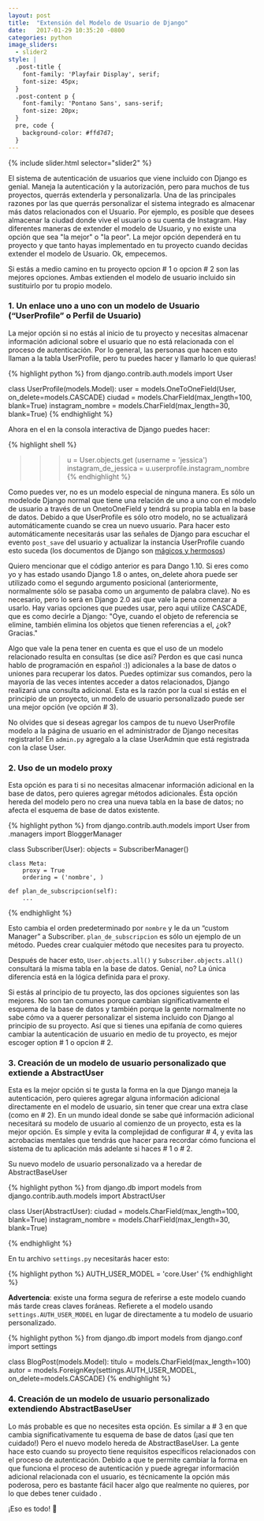```yaml
---
layout: post
title:  "Extensión del Modelo de Usuario de Django"
date:   2017-01-29 10:35:20 -0800
categories: python
image_sliders:
  - slider2
style: |
  .post-title {
    font-family: 'Playfair Display', serif;
    font-size: 45px;
  }
  .post-content p {
    font-family: 'Pontano Sans', sans-serif;
    font-size: 20px;
  }
  pre, code {
    background-color: #ffd7d7;
  }
---
```


{% include slider.html selector="slider2" %}

El sistema de autenticación de usuarios que viene incluido con Django es genial. Maneja la autenticación y la autorización, pero para muchos de tus proyectos, querrás extenderla y personalizarla. Una de las principales razones por las que querrás personalizar el sistema integrado es almacenar más datos relacionados con el Usuario. Por ejemplo, es posible que desees almacenar la ciudad donde vive el usuario o su cuenta de Instagram. Hay diferentes maneras de extender el modelo de Usuario, y no existe una opción que sea "la mejor" o "la peor". La mejor opción dependerá en tu proyecto y que tanto hayas implementado en tu proyecto cuando decidas extender el modelo de Usuario. Ok, empecemos.

Si estás a medio camino en tu proyecto opcion  # 1 o opcion # 2 son las mejores opciones. Ambas extienden el modelo de usuario incluido sin sustituirlo por tu propio modelo.

### 1. Un enlace uno a uno con un modelo de Usuario (“UserProfile” o Perfil de Usuario)

La mejor opción si no estás al inicio de tu proyecto y necesitas almacenar información adicional sobre el usuario que no está relacionada con el proceso de autenticación. Por lo general, las personas que hacen esto llaman a la tabla UserProfile, pero tu puedes hacer y llamarlo lo que quieras!

{% highlight python %}
from django.contrib.auth.models import User

class UserProfile(models.Model):
    user = models.OneToOneField(User, on_delete=models.CASCADE)
    ciudad = models.CharField(max_length=100, blank=True)
    instagram_nombre = models.CharField(max_length=30, blank=True)
{% endhighlight %}


Ahora en el en la consola interactiva de Django puedes hacer:

{% highlight shell %}
>>> u = User.objects.get (username = 'jessica')
>>> instagram_de_jessica = u.userprofile.instagram_nombre
{% endhighlight %}

Como puedes ver, no es un modelo especial de ninguna manera. Es sólo un modelode  Django normal que tiene una relación de uno a uno con el modelo de usuario a través de un OnetoOneField y tendrá su propia tabla en la base de datos. Debido a que UserProfile es sólo otro modelo, no se actualizará automáticamente cuando se crea un nuevo usuario. Para hacer esto automáticamente necesitarás usar las señales de Django para escuchar el evento `post_save` del usuario y actualizar la instancia UserProfile cuando esto suceda (los documentos de Django son [mágicos y hermosos][django-docs])

Quiero mencionar que el código anterior es para Dango 1.10. Si eres como yo y has estado usando Django 1.8 o antes, on_delete ahora puede ser utilizado como el segundo argumento posicional (anteriormente, normalmente sólo se pasaba como un argumento de palabra clave). No es necesario, pero lo será en Django 2.0 así que vale la pena comenzar a usarlo. Hay varias opciones que puedes usar, pero aqui utilize CASCADE, que es como decirle a Django: "Oye, cuando el objeto de referencia se elimine, también elimina los objetos que tienen referencias a el, ¿ok? Gracias."

Algo que vale la pena tener en cuenta es que el uso de un modelo relacionado resulta en consultas (se dice asi? Perdon es que casi nunca hablo de programación en español :))  adicionales a la base de datos o uniones para recuperar los datos. Puedes optimizar sus comandos, pero la mayoría de las veces intentes acceder a datos relacionados, Django realizará una consulta adicional. Esta es la razón por la cual si estás en el principio de un proyecto, un modelo de usuario personalizado puede ser una mejor opción (ve opción # 3).

No olvides que si deseas agregar los campos de tu nuevo UserProfile modelo a la página de usuario en el administrador de Django necesitas registrarlo! En `admin.py` agregalo a la clase UserAdmin que está registrada con la clase User.


### 2. Uso de un modelo proxy

Esta opción es para ti si no necesitas almacenar información adicional en la base de datos, pero quieres agregar métodos adicionales. Ésta opción hereda del modelo pero no crea una nueva tabla en la base de datos; no afecta el esquema de base de datos existente.

{% highlight python %}
from django.contrib.auth.models import User
from .managers import BloggerManager

class Subscriber(User):
    objects = SubscriberManager()

    class Meta:
        proxy = True
        ordering = ('nombre', )

    def plan_de_subscripcion(self):
        ...
{% endhighlight %}

Esto cambia el orden predeterminado por `nombre` y le da un “custom Manager” a Subscriber. `plan_de_subscripcion` es sólo un ejemplo de un método. Puedes crear cualquier método que necesites para tu proyecto.

Después de hacer esto, `User.objects.all()` y `Subscriber.objects.all()` consultará la misma tabla en la base de datos. Genial, no? La única diferencia está en la lógica definida para el proxy.

Si estás al principio de tu proyecto, las dos opciones siguientes son las mejores. No son tan comunes porque cambian significativamente el esquema de la base de datos y también porque la gente normalmente no sabe cómo va a querer personalizar el sistema incluido con Django al principio de su proyecto. Así que si tienes una epifanía de como quieres cambiar la autenticación de usuario en medio de tu proyecto, es mejor escoger option # 1 o opcion # 2.


### 3. Creación de un modelo de usuario personalizado que extiende a AbstractUser

Esta es la mejor opción si te gusta la forma en la que Django maneja la autenticación, pero quieres agregar alguna información adicional directamente en el modelo de usuario, sin tener que crear una extra clase (como en # 2). En un mundo ideal donde se sabe qué información adicional necesitará su modelo de usuario al comienzo de un proyecto, esta es la mejor opción. Es simple y evita la complejidad de configurar # 4, y evita las acrobacias mentales que tendrás que hacer para recordar cómo funciona el sistema de tu aplicación más adelante si haces # 1 o # 2.

Su nuevo modelo de usuario personalizado va a heredar de AbstractBaseUser

{% highlight python %}
from django.db import models
from django.contrib.auth.models import AbstractUser

class User(AbstractUser):
    ciudad = models.CharField(max_length=100, blank=True)
    instagram_nombre = models.CharField(max_length=30, blank=True)

{% endhighlight %}

En tu archivo `settings.py` necesitarás hacer esto:

{% highlight python %}
AUTH_USER_MODEL = 'core.User'
{% endhighlight %}

**Advertencia**: existe una forma segura de referirse a este modelo cuando más tarde creas claves foráneas. Refierete a el modelo usando `settings.AUTH_USER_MODEL` en lugar de directamente a tu modelo de usuario personalizado.

{% highlight python %}
from django.db import models
from django.conf import settings

class BlogPost(models.Model):
    titulo = models.CharField(max_length=100)
    autor = models.ForeignKey(settings.AUTH_USER_MODEL, on_delete=models.CASCADE)
{% endhighlight %}

### 4. Creación de un modelo de usuario personalizado extendiendo AbstractBaseUser

Lo más probable es que no necesites esta opción. Es similar a # 3 en que cambia significativamente tu esquema de base de datos (¡así que ten cuidado!) Pero el nuevo modelo hereda de AbstractBaseUser. La gente hace esto cuando su proyecto tiene requisitos específicos relacionados con el proceso de autenticación. Debido a que te permite cambiar la forma en que funciona el proceso de autenticación y puede agregar información adicional relacionada con el usuario, es técnicamente la opción más poderosa, pero es bastante fácil hacer algo que realmente no quieres, por lo que debes tener cuidado .

¡Eso es todo! 👋

[django-docs]: https://docs.djangoproject.com/en/1.10/ref/signals/#post-save
